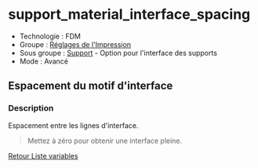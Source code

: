 # support_material_interface_spacing

* Technologie : FDM
* Groupe : [Réglages de l'Impression](../print_settings/print_settings.md)
* Sous groupe : [Support](../print_settings/print_settings.md#support) - Option pour l'interface des supports
* Mode : Avancé

## Espacement du motif d'interface

### Description

Espacement entre les lignes d'interface.

> Mettez à zéro pour obtenir une interface pleine.

[Retour Liste variables](variable_list.md)